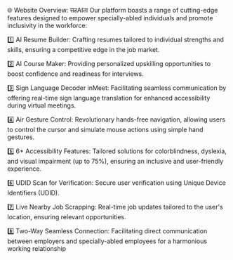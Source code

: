 ﻿🌐 Website Overview: सहAIता
Our platform boasts a range of cutting-edge features designed to empower specially-abled individuals and promote inclusivity in the workforce:

1️⃣ AI Resume Builder: Crafting resumes tailored to individual strengths and skills, ensuring a competitive edge in the job market.

2️⃣ AI Course Maker: Providing personalized upskilling opportunities to boost confidence and readiness for interviews.

3️⃣ Sign Language Decoder inMeet: Facilitating seamless communication by offering real-time sign language translation for enhanced accessibility during virtual meetings.

4️⃣ Air Gesture Control: Revolutionary hands-free navigation, allowing users to control the cursor and simulate mouse actions using simple hand gestures.

5️⃣ 6+ Accessibility Features: Tailored solutions for colorblindness, dyslexia, and visual impairment (up to 75%), ensuring an inclusive and user-friendly experience.

6️⃣ UDID Scan for Verification: Secure user verification using Unique Device Identifiers (UDID).

7️⃣ Live Nearby Job Scrapping: Real-time job updates tailored to the user's location, ensuring relevant opportunities.

8️⃣ Two-Way Seamless Connection: Facilitating direct communication between employers and specially-abled employees for a harmonious working relationship
